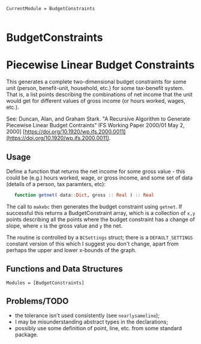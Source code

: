 ```@meta
CurrentModule = BudgetConstraints
```

```@index
```



# BudgetConstraints

# Piecewise Linear Budget Constraints

This generates a complete two-dimensional budget constraints for some unit
(person, benefit-unit, household, etc.) for some tax-benefit system. That is, a
list points describing the combinations of net income that the unit would get for different values of gross income (or hours worked, wages, etc.).

See: Duncan, Alan, and Graham Stark. "A Recursive Algorithm to Generate Piecewise Linear Budget Contraints" IFS Working Paper 2000/01 May 2, 2000] [https://doi.org/10.1920/wp.ifs.2000.0011](https://doi.org/10.1920/wp.ifs.2000.0011).


## Usage

Define a function that returns the net income for some gross value - this could be (e.g.) hours worked, wage, or gross income, and some set of data (details of a person, tax paramters, etc):

```julia
   function getnet( data::Dict, gross :: Real ) :: Real
```

 The call to `makebc` then generates the budget constraint using `getnet`. If successful this returns a BudgetConstraint array, which is a collection of `x,y` points describing all the points where the budget constraint has a change of slope, where `x` is the gross value and `y` the net.

The routine is controlled by a `BCSettings` struct; there is a `DEFAULT_SETTINGS` constant version of this which I suggest you don't change, apart from perhaps the upper and lower x-bounds of the graph.

## Functions and Data Structures

```@autodocs
Modules = [BudgetConstraints]
```

## Problems/TODO

* the tolerance isn't used consistently (see `nearlysameline`);
* I may be misunderstanding abstract types in the declarations;
* possibly use some definition of point, line, etc. from some standard package.
